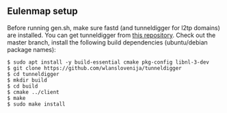 ## Eulenmap setup

Before running gen.sh, make sure fastd (and tunneldigger for l2tp domains) are installed.
You can get tunneldigger from [this repository](https://github.com/wlanslovenija/tunneldigger). Check out the master branch, install the following build dependencies (ubuntu/debian package names):

```
$ sudo apt install -y build-essential cmake pkg-config libnl-3-dev
$ git clone https://github.com/wlanslovenija/tunneldigger
$ cd tunneldigger
$ mkdir build
$ cd build
$ cmake ../client
$ make
$ sudo make install
```
